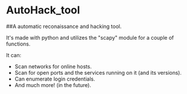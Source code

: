 # AutoHack_tool
##A automatic reconaissance and hacking tool. 

It's made with python and utilizes the "scapy" module for a couple of functions.

It can:
- Scan networks for online hosts.
- Scan for open ports and the services running on it (and its versions).
- Can enumerate login credentials.
- And much more! (in the future).
